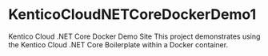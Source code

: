 # KenticoCloudNETCoreDockerDemo1
Kentico Cloud .NET Core Docker Demo Site
This project demonstrates using the Kentico Cloud .NET Core Boilerplate within a Docker container. 
